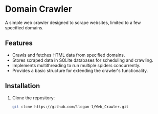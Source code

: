 # Domain Crawler

A simple web crawler designed to scrape websites, limited to a few specified domains.

## Features
- Crawls and fetches HTML data from specified domains.
- Stores scraped data in SQLite databases for scheduling and crawling.
- Implements multithreading to run multiple spiders concurrently.
- Provides a basic structure for extending the crawler's functionality.

## Installation
1. Clone the repository:
   ```bash
   git clone https://github.com/llogan-1/Web_Crawler.git
